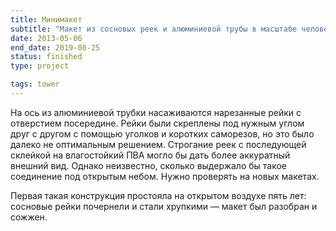 ```yaml
---
title: Минимакет
subtitle: "Макет из сосновых реек и алюминиевой трубы в масштабе человеческого роста"
date: 2013-05-06
end_date: 2019-08-25
status: finished
type: project

tags: tower
---
```


На ось из алюминиевой трубки насаживаются нарезанные рейки с отверстием посередине. Рейки были скреплены под нужным углом друг с другом с помощью уголков и коротких саморезов, но это было далеко не оптимальным решением. Строгание реек с последующей склейкой на влагостойкий ПВА могло бы дать более аккуратный внешний вид. Однако неизвестно, сколько выдержало бы такое соединение под открытым небом. Нужно проверять на новых макетах.

Первая такая конструкция простояла на открытом воздухе пять лет: сосновые рейки почернели и стали хрупкими — макет был разобран и сожжен.
